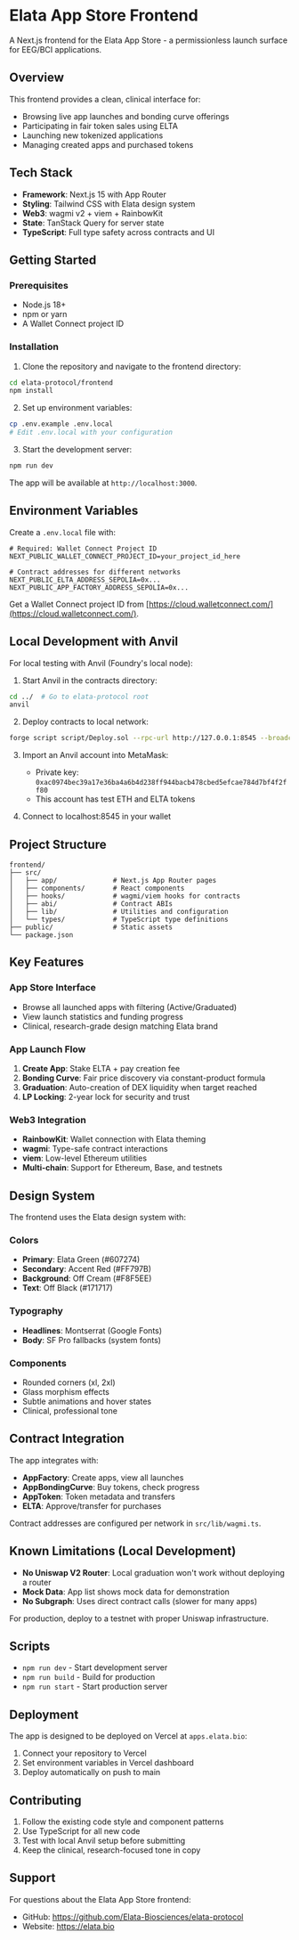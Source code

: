 # Elata App Store Frontend

A Next.js frontend for the Elata App Store - a permissionless launch surface for EEG/BCI applications.

## Overview

This frontend provides a clean, clinical interface for:
- Browsing live app launches and bonding curve offerings
- Participating in fair token sales using ELTA
- Launching new tokenized applications
- Managing created apps and purchased tokens

## Tech Stack

- **Framework**: Next.js 15 with App Router
- **Styling**: Tailwind CSS with Elata design system
- **Web3**: wagmi v2 + viem + RainbowKit
- **State**: TanStack Query for server state
- **TypeScript**: Full type safety across contracts and UI

## Getting Started

### Prerequisites

- Node.js 18+
- npm or yarn
- A Wallet Connect project ID

### Installation

1. Clone the repository and navigate to the frontend directory:
```bash
cd elata-protocol/frontend
npm install
```

2. Set up environment variables:
```bash
cp .env.example .env.local
# Edit .env.local with your configuration
```

3. Start the development server:
```bash
npm run dev
```

The app will be available at `http://localhost:3000`.

## Environment Variables

Create a `.env.local` file with:

```env
# Required: Wallet Connect Project ID
NEXT_PUBLIC_WALLET_CONNECT_PROJECT_ID=your_project_id_here

# Contract addresses for different networks
NEXT_PUBLIC_ELTA_ADDRESS_SEPOLIA=0x...
NEXT_PUBLIC_APP_FACTORY_ADDRESS_SEPOLIA=0x...
```

Get a Wallet Connect project ID from [https://cloud.walletconnect.com/](https://cloud.walletconnect.com/).

## Local Development with Anvil

For local testing with Anvil (Foundry's local node):

1. Start Anvil in the contracts directory:
```bash
cd ../  # Go to elata-protocol root
anvil
```

2. Deploy contracts to local network:
```bash
forge script script/Deploy.sol --rpc-url http://127.0.0.1:8545 --broadcast --private-key 0xac0974bec39a17e36ba4a6b4d238ff944bacb478cbed5efcae784d7bf4f2ff80
```

3. Import an Anvil account into MetaMask:
   - Private key: `0xac0974bec39a17e36ba4a6b4d238ff944bacb478cbed5efcae784d7bf4f2ff80`
   - This account has test ETH and ELTA tokens

4. Connect to localhost:8545 in your wallet

## Project Structure

```
frontend/
├── src/
│   ├── app/              # Next.js App Router pages
│   ├── components/       # React components
│   ├── hooks/            # wagmi/viem hooks for contracts
│   ├── abi/              # Contract ABIs
│   ├── lib/              # Utilities and configuration
│   └── types/            # TypeScript type definitions
├── public/               # Static assets
└── package.json
```

## Key Features

### App Store Interface
- Browse all launched apps with filtering (Active/Graduated)
- View launch statistics and funding progress
- Clinical, research-grade design matching Elata brand

### App Launch Flow
1. **Create App**: Stake ELTA + pay creation fee
2. **Bonding Curve**: Fair price discovery via constant-product formula
3. **Graduation**: Auto-creation of DEX liquidity when target reached
4. **LP Locking**: 2-year lock for security and trust

### Web3 Integration
- **RainbowKit**: Wallet connection with Elata theming
- **wagmi**: Type-safe contract interactions
- **viem**: Low-level Ethereum utilities
- **Multi-chain**: Support for Ethereum, Base, and testnets

## Design System

The frontend uses the Elata design system with:

### Colors
- **Primary**: Elata Green (#607274)
- **Secondary**: Accent Red (#FF797B)
- **Background**: Off Cream (#F8F5EE)
- **Text**: Off Black (#171717)

### Typography
- **Headlines**: Montserrat (Google Fonts)
- **Body**: SF Pro fallbacks (system fonts)

### Components
- Rounded corners (xl, 2xl)
- Glass morphism effects
- Subtle animations and hover states
- Clinical, professional tone

## Contract Integration

The app integrates with:
- **AppFactory**: Create apps, view all launches
- **AppBondingCurve**: Buy tokens, check progress
- **AppToken**: Token metadata and transfers  
- **ELTA**: Approve/transfer for purchases

Contract addresses are configured per network in `src/lib/wagmi.ts`.

## Known Limitations (Local Development)

- **No Uniswap V2 Router**: Local graduation won't work without deploying a router
- **Mock Data**: App list shows mock data for demonstration
- **No Subgraph**: Uses direct contract calls (slower for many apps)

For production, deploy to a testnet with proper Uniswap infrastructure.

## Scripts

- `npm run dev` - Start development server
- `npm run build` - Build for production
- `npm run start` - Start production server

## Deployment

The app is designed to be deployed on Vercel at `apps.elata.bio`:

1. Connect your repository to Vercel
2. Set environment variables in Vercel dashboard
3. Deploy automatically on push to main

## Contributing

1. Follow the existing code style and component patterns
2. Use TypeScript for all new code
3. Test with local Anvil setup before submitting
4. Keep the clinical, research-focused tone in copy

## Support

For questions about the Elata App Store frontend:
- GitHub: https://github.com/Elata-Biosciences/elata-protocol
- Website: https://elata.bio